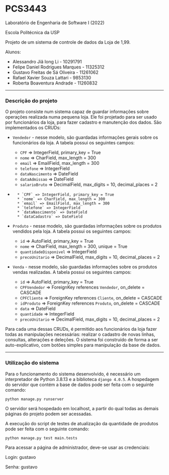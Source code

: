 # PCS3443
Laboratório de Engenharia de Software I (2022)

Escola Politécnica da USP

Projeto de um sistema de controle de dados da Loja de 1,99.

Alunos:
* Alessandro Jiã Iong Li - 10291791
* Felipe Daniel Rodrigues Marques - 11325312
* Gustavo Freitas de Sá Oliveira - 11261062
* Rafael Xavier Souza Lattari - 9853130
* Roberta Boaventura Andrade - 11260832

--------------------

### Descrição do projeto

O projeto consiste num sistema capaz de guardar informações sobre operações realizada numa pequena loja. Ele foi projetado para ser usado por funcionários da loja, para fazer cadastro e manutenção dos dados. São implementados os CRUDs:

* `Vendedor` - nesse modelo, são guardadas informações gerais sobre os funcionários da loja. A tabela possui os seguintes campos:
    * `CPF` => IntegerField, primary_key = True
    * `nome` => CharField, max_length = 300
    * `email` => EmailField, max_length = 300
    * `telefone` => IntegerField
    * `dataNascimento` => DateField
    * `dataAdmissao` => DateField
    * `salarioBruto` => DecimalField, max_digits = 10, decimal_places = 2

* ``` - nesse modelo, são guardadas informações gerais sobre os clientes da loja. A tabela possui os seguintes campos:
    * `CPF` => IntegerField, primary_key = True
    * `nome` => CharField, max_length = 300
    * `email` => EmailField, max_length = 300
    * `telefone` => IntegerField
    * `dataNascimento` => DateField
    * `dataCadastro` => DateField

* `Produto` - nesse modelo, são guardadas informações sobre os produtos vendidos pela loja. A tabela possui os seguintes campos:
    * `id` => AutoField, primary_key = True
    * `nome` => CharField, max_length = 300, unique = True
    * `quantidadeDisponivel` => IntegerField
    * `precoUnitario` => DecimalField, max_digits = 10, decimal_places = 2

* `Venda` - nesse modelo, são guardadas informações sobre os produtos vendas realizadas. A tabela possui os seguintes campos:
    * `id` => AutoField, primary_key = True
    * `CPFVendedor` => ForeignKey references `Vendedor`, on_delete = CASCADE
    * `CPFCliente` => ForeignKey references `Cliente`, on_delete = CASCADE
    * `idProduto` => ForeignKey references `Produto`, on_delete = CASCADE
    * `data` => DateField
    * `quantidade` => IntegerField
    * `precoUnitario` => DecimalField, max_digits = 10, decimal_places = 2

Para cada uma dessas CRUDs, é permitido aos funcionários da loja fazer todas as manipulações necessárias: realizar o cadastro de novas linhas, consultas, alterações e deleções. O sistema foi construído de forma a ser auto-explicativo, com botões simples para manipulação da base de dados.

--------------------

### Utilização do sistema

Para o funcionamento do sistema desenvolvido, é necessário um interpretador de Python 3.8.13 e a biblioteca `django 4.0.5`. A hospedagem do servidor que contém a base de dados pode ser feita com o seguinte comando:

```
python manage.py runserver
```

O servidor será hospedado em localhost, a partir do qual todas as demais páginas do projeto podem ser acessadas.

A execução do script de testes de atualização da quantidade de produtos pode ser feita com o seguinte comando:

```
python manage.py test main.tests
```

Para acessar a página de administrador, deve-se usar as credenciais:

Login: gustavo

Senha: gustavo